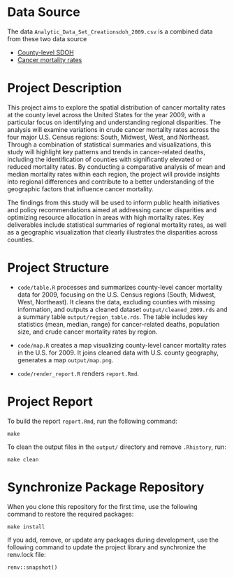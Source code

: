 # Data Source

The data `Analytic_Data_Set_Creationsdoh_2009.csv` is a combined data from these two data source
- [County-level SDOH](https://www.ahrq.gov/sdoh/data-analytics/sdoh-data.html)
- [Cancer mortality rates](https://wonder.cdc.gov/ucd-icd10.html)

# Project Description

This project aims to explore the spatial distribution of cancer mortality rates at the county level across the United States for the year 2009, with a particular focus on identifying and understanding regional disparities. The analysis will examine variations in crude cancer mortality rates across the four major U.S. Census regions: South, Midwest, West, and Northeast. Through a combination of statistical summaries and visualizations, this study will highlight key patterns and trends in cancer-related deaths, including the identification of counties with significantly elevated or reduced mortality rates. By conducting a comparative analysis of mean and median mortality rates within each region, the project will provide insights into regional differences and contribute to a better understanding of the geographic factors that influence cancer mortality.

The findings from this study will be used to inform public health initiatives and policy recommendations aimed at addressing cancer disparities and optimizing resource allocation in areas with high mortality rates. Key deliverables include statistical summaries of regional mortality rates, as well as a geographic visualization that clearly illustrates the disparities across counties.

# Project Structure

- `code/table.R` processes and summarizes county-level cancer mortality data for 2009, focusing on the U.S. Census regions (South, Midwest, West, Northeast). It cleans the data, excluding counties with missing information, and outputs a cleaned dataset `output/cleaned_2009.rds` and a summary table `output/region_table.rds`. The table includes key statistics (mean, median, range) for cancer-related deaths, population size, and crude cancer mortality rates by region.

- `code/map.R` creates a map visualizing county-level cancer mortality rates in the U.S. for 2009. It joins cleaned data with U.S. county geography, generates a map `output/map.png`.

- `code/render_report.R` renders `report.Rmd`.

# Project Report

To build the report `report.Rmd`, run the following command:
```{bash}
make
```

To clean the output files in the `output/` directory and remove `.Rhistory`, run:

```{bash}
make clean
```

# Synchronize Package Repository

When you clone this repository for the first time, use the following command to restore the required packages:

```{bash}
make install
```

If you add, remove, or update any packages during development, use the following command to update the project library and synchronize the renv.lock file:

```{r}
renv::snapshot()
```
